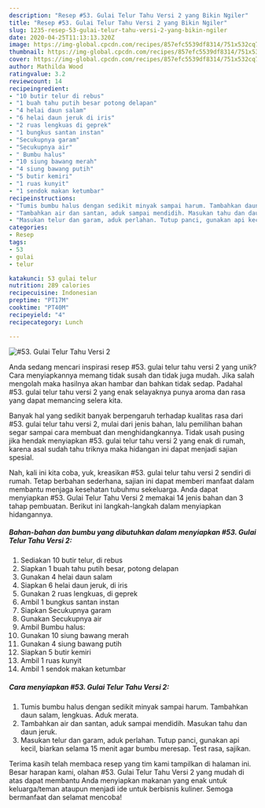 ```yaml
---
description: "Resep #53. Gulai Telur Tahu Versi 2 yang Bikin Ngiler"
title: "Resep #53. Gulai Telur Tahu Versi 2 yang Bikin Ngiler"
slug: 1235-resep-53-gulai-telur-tahu-versi-2-yang-bikin-ngiler
date: 2020-04-25T11:13:13.320Z
image: https://img-global.cpcdn.com/recipes/857efc5539df8314/751x532cq70/53-gulai-telur-tahu-versi-2-foto-resep-utama.jpg
thumbnail: https://img-global.cpcdn.com/recipes/857efc5539df8314/751x532cq70/53-gulai-telur-tahu-versi-2-foto-resep-utama.jpg
cover: https://img-global.cpcdn.com/recipes/857efc5539df8314/751x532cq70/53-gulai-telur-tahu-versi-2-foto-resep-utama.jpg
author: Mathilda Wood
ratingvalue: 3.2
reviewcount: 14
recipeingredient:
- "10 butir telur di rebus"
- "1 buah tahu putih besar potong delapan"
- "4 helai daun salam"
- "6 helai daun jeruk di iris"
- "2 ruas lengkuas di geprek"
- "1 bungkus santan instan"
- "Secukupnya garam"
- "Secukupnya air"
- " Bumbu halus"
- "10 siung bawang merah"
- "4 siung bawang putih"
- "5 butir kemiri"
- "1 ruas kunyit"
- "1 sendok makan ketumbar"
recipeinstructions:
- "Tumis bumbu halus dengan sedikit minyak sampai harum. Tambahkan daun salam, lengkuas. Aduk merata."
- "Tambahkan air dan santan, aduk sampai mendidih. Masukan tahu dan daun jeruk."
- "Masukan telur dan garam, aduk perlahan. Tutup panci, gunakan api kecil, biarkan selama 15 menit agar bumbu meresap. Test rasa, sajikan."
categories:
- Resep
tags:
- 53
- gulai
- telur

katakunci: 53 gulai telur 
nutrition: 289 calories
recipecuisine: Indonesian
preptime: "PT17M"
cooktime: "PT40M"
recipeyield: "4"
recipecategory: Lunch

---
```



![#53. Gulai Telur Tahu Versi 2](https://img-global.cpcdn.com/recipes/857efc5539df8314/751x532cq70/53-gulai-telur-tahu-versi-2-foto-resep-utama.jpg)

Anda sedang mencari inspirasi resep #53. gulai telur tahu versi 2 yang unik? Cara menyiapkannya memang tidak susah dan tidak juga mudah. Jika salah mengolah maka hasilnya akan hambar dan bahkan tidak sedap. Padahal #53. gulai telur tahu versi 2 yang enak selayaknya punya aroma dan rasa yang dapat memancing selera kita.



Banyak hal yang sedikit banyak berpengaruh terhadap kualitas rasa dari #53. gulai telur tahu versi 2, mulai dari jenis bahan, lalu pemilihan bahan segar sampai cara membuat dan menghidangkannya. Tidak usah pusing jika hendak menyiapkan #53. gulai telur tahu versi 2 yang enak di rumah, karena asal sudah tahu triknya maka hidangan ini dapat menjadi sajian spesial.


Nah, kali ini kita coba, yuk, kreasikan #53. gulai telur tahu versi 2 sendiri di rumah. Tetap berbahan sederhana, sajian ini dapat memberi manfaat dalam membantu menjaga kesehatan tubuhmu sekeluarga. Anda dapat menyiapkan #53. Gulai Telur Tahu Versi 2 memakai 14 jenis bahan dan 3 tahap pembuatan. Berikut ini langkah-langkah dalam menyiapkan hidangannya.

<!--inarticleads1-->

##### Bahan-bahan dan bumbu yang dibutuhkan dalam menyiapkan #53. Gulai Telur Tahu Versi 2:

1. Sediakan 10 butir telur, di rebus
1. Siapkan 1 buah tahu putih besar, potong delapan
1. Gunakan 4 helai daun salam
1. Siapkan 6 helai daun jeruk, di iris
1. Gunakan 2 ruas lengkuas, di geprek
1. Ambil 1 bungkus santan instan
1. Siapkan Secukupnya garam
1. Gunakan Secukupnya air
1. Ambil  Bumbu halus:
1. Gunakan 10 siung bawang merah
1. Gunakan 4 siung bawang putih
1. Siapkan 5 butir kemiri
1. Ambil 1 ruas kunyit
1. Ambil 1 sendok makan ketumbar




<!--inarticleads2-->

##### Cara menyiapkan #53. Gulai Telur Tahu Versi 2:

1. Tumis bumbu halus dengan sedikit minyak sampai harum. Tambahkan daun salam, lengkuas. Aduk merata.
1. Tambahkan air dan santan, aduk sampai mendidih. Masukan tahu dan daun jeruk.
1. Masukan telur dan garam, aduk perlahan. Tutup panci, gunakan api kecil, biarkan selama 15 menit agar bumbu meresap. Test rasa, sajikan.




Terima kasih telah membaca resep yang tim kami tampilkan di halaman ini. Besar harapan kami, olahan #53. Gulai Telur Tahu Versi 2 yang mudah di atas dapat membantu Anda menyiapkan makanan yang enak untuk keluarga/teman ataupun menjadi ide untuk berbisnis kuliner. Semoga bermanfaat dan selamat mencoba!
